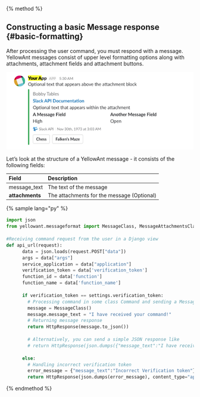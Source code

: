 {% method %}

## Constructing a basic Message response {#basic-formatting}

After processing the user command, you must respond with a message. YellowAnt messages consist of upper level formatting options along with attachments, attachment fields and attachment buttons.

![](/assets/screenshot-api.slack.com-2018-01-28-03-51-25-409.png)

Let’s look at the structure of a YellowAnt message - it consists of the following fields:

| Field | Description |
| :--- | :--- |
| message\_text | The text of the message |
| **attachments** | The attachments for the message \(Optional\) |

{% sample lang="py" %}

```py
import json
from yellowant.messageformat import MessageClass, MessageAttachmentsClass, MessageButtonsClass

#Receiving command request from the user in a Django view
def api_url(request):    
      data = json.loads(request.POST["data"])
      args = data["args"]
      service_application = data["application"]
      verification_token = data['verification_token']
      function_id = data['function']
      function_name = data['function_name']

      if verification_token == settings.verification_token:
        # Processing command in some class Command and sending a Message Object
        message = MessageClass()
        message.message_text = "I have received your command!"
        # Returning message response
        return HttpResponse(message.to_json())

        # Alternatively, you can send a simple JSON response like
        # return HttpResponse(json.dumps({"message_text":"I have received your command!"}))

      else:
        # Handling incorrect verification token
        error_message = {"message_text":"Incorrect Verification token"}
        return HttpResponse(json.dumps(error_message), content_type="application/json")

```



{% endmethod %}

